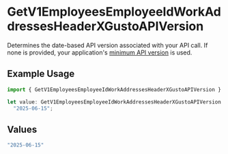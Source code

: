 # GetV1EmployeesEmployeeIdWorkAddressesHeaderXGustoAPIVersion

Determines the date-based API version associated with your API call. If none is provided, your application's [minimum API version](https://docs.gusto.com/embedded-payroll/docs/api-versioning#minimum-api-version) is used.

## Example Usage

```typescript
import { GetV1EmployeesEmployeeIdWorkAddressesHeaderXGustoAPIVersion } from "@gusto/embedded-api/models/operations/getv1employeesemployeeidworkaddresses.js";

let value: GetV1EmployeesEmployeeIdWorkAddressesHeaderXGustoAPIVersion =
  "2025-06-15";
```

## Values

```typescript
"2025-06-15"
```